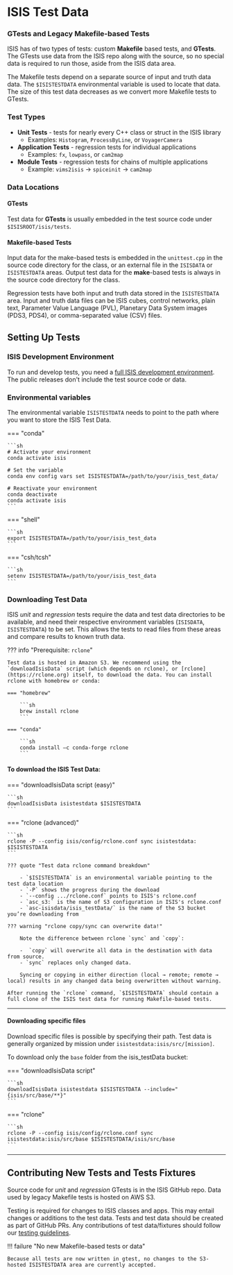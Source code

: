 # ISIS Test Data

### GTests and Legacy Makefile-based Tests

ISIS has of two types of tests: custom **Makefile** based tests, and **GTests**. The GTests use data from the ISIS repo along with the source, so no special data is required to run those, aside from the ISIS data area.

The Makefile tests depend on a separate source of input and truth data data.  The `$ISISTESTDATA` environmental variable is used to locate that data.  The size of this test data decreases as we convert more Makefile tests to GTests.

### Test Types

  - **Unit Tests** - tests for nearly every C++ class or struct in the ISIS library
    - Examples: `Histogram`, `ProcessByLine`, or `VoyagerCamera`
  - **Application Tests** - regression tests for individual applications
    - Examples: `fx`, `lowpass`, or `cam2map`
  - **Module Tests** - regression tests for chains of multiple applications
    - Example: `vims2isis` → `spiceinit` → `cam2map`

### Data Locations

#### GTests

Test data for **GTests** is usually embedded in the test source code under `$ISISROOT/isis/tests`.

#### Makefile-based Tests

Input data for the make-based tests is embedded in the `unittest.cpp` in the source code directory for the class, or an external file in the `ISISDATA` or `ISISTESTDATA` areas. Output test data for the **make**-based tests is always in the source code directory for the class.

Regression tests have both input and truth data stored in the `ISISTESTDATA` area. Input and truth data files can be ISIS cubes, control networks, plain text, Parameter Value Language (PVL), Planetary Data System images (PDS3, PDS4), or comma-separated value (CSV) files.

## Setting Up Tests

### ISIS Development Environment

To run and develop tests, you need a [full ISIS development environment](../../how-to-guides/isis-developer-guides/developing-isis3-with-cmake.md). The public releases don't include the test source code or data.

### Environmental variables
The environmental variable `ISISTESTDATA` needs to point to the path where you want to store the ISIS Test Data.


=== "conda"

    ```sh
    # Activate your environment
    conda activate isis

    # Set the variable
    conda env config vars set ISISTESTDATA=/path/to/your/isis_test_data/

    # Reactivate your environment
    conda deactivate
    conda activate isis
    ```

=== "shell"

    ```sh
    export ISISTESTDATA=/path/to/your/isis_test_data
    ```

=== "csh/tcsh"

    ```sh
    setenv ISISTESTDATA=/path/to/your/isis_test_data
    ```

### Downloading Test Data

ISIS *unit* and *regression* tests require the data and test data directories to be available, and need their respective environment variables (`ISISDATA`, `ISISTESTDATA`) to be set. This allows the tests to read files from these areas and compare results to known truth data.

??? info "Prerequisite: `rclone`"

    Test data is hosted in Amazon S3. We recommend using the `downloadIsisData` script (which depends on rclone), or [rclone](https://rclone.org) itself, to download the data. You can install rclone with homebrew or conda:

    === "homebrew"

        ```sh
        brew install rclone
        ```

    === "conda"

        ```sh
        conda install –c conda-forge rclone
        ```

#### To download the ISIS Test Data:

=== "downloadIsisData script (easy)"

    ```sh
    downloadIsisData isistestdata $ISISTESTDATA
    ```

=== "rclone (advanced)"

    ```sh
    rclone -P --config isis/config/rclone.conf sync isistestdata: $ISISTESTDATA
    ```

    ??? quote "Test data rclone command breakdown"

        - `$ISISTESTDATA` is an environmental variable pointing to the test data location
        - `-P` shows the progress during the download
        - `--config .../rclone.conf` points to ISIS's rclone.conf
        - `asc_s3:` is the name of S3 configuration in ISIS's rclone.conf
        - `asc-isisdata/isis_testData/` is the name of the S3 bucket you’re downloading from

    ??? warning "rclone copy/sync can overwrite data!"

        Note the difference between rclone `sync` and `copy`:

        -  `copy` will overwrite all data in the destination with data from source.
        - `sync` replaces only changed data.
        
        Syncing or copying in either direction (local → remote; remote → local) results in any changed data being overwritten without warning.

    After running the `rclone` command, `$ISISTESTDATA` should contain a full clone of the ISIS test data for running Makefile-based tests.

-----

#### Downloading specific files

Download specific files is possible by specifying their path.  Test data is generally organized by mission under `isistestdata:isis/src/[mission]`.

To download only the `base` folder from the isis_testData bucket:

=== "downloadIsisData script"

    ```sh
    downloadIsisData isistestdata $ISISTESTDATA --include="{isis/src/base/**}"
    ```

=== "rclone"

    ```sh
    rclone -P --config isis/config/rclone.conf sync isistestdata:isis/src/base $ISISTESTDATA/isis/src/base
    ```

-----

## Contributing New Tests and Tests Fixtures

Source code for *unit* and *regression* GTests is in the ISIS GitHub repo.  Data used by legacy Makefile tests is hosted on AWS S3. 

Testing is required for changes to ISIS classes and apps. This may entail changes or additions to the test data. Tests and test data should be created as part of GitHub PRs.  Any contributions of test data/fixtures should follow our [testing guidelines](../isis-developer-guides/writing-isis-tests-with-ctest-and-gtest.md).

!!! failure "No new Makefile-based tests or data"

    Because all tests are now written in gtest, no changes to the S3-hosted ISISTESTDATA area are currently accepted.